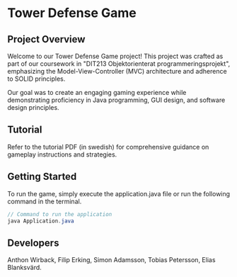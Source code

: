 # Tower Defense Game

## Project Overview
Welcome to our Tower Defense Game project! This project was crafted as part of our coursework 
in "DIT213 Objektorienterat programmeringsprojekt", 
emphasizing the Model-View-Controller (MVC) architecture and adherence to SOLID principles.

Our goal was to create an engaging gaming experience while demonstrating proficiency in Java programming, 
GUI design, and software design principles.

## Tutorial
Refer to the tutorial PDF (in swedish) for comprehensive guidance on gameplay instructions and strategies.

## Getting Started
To run the game, simply execute the application.java file 
or run the following command in the terminal.
```java
// Command to run the application
java Application.java
```
## Developers
Anthon Wirback, Filip Erking, Simon Adamsson, Tobias Petersson, Elias Blanksvärd. 


